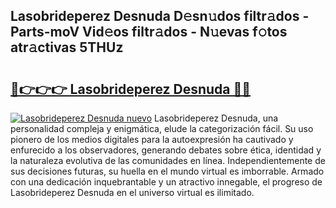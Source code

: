 ## Lasobrideperez Desnuda D𝚎sn𝚞dos filtr𝚊dos - Parts-moV Vid𝚎os filtr𝚊dos - N𝚞evas f𝚘tos atr𝚊ctivas 5THUz

# <h2><a href="http://mbcnbg.tromn.icu/?c=Lasobrideperez+Desnuda">🔗👉👉👉 Lasobrideperez Desnuda 🔗🔗</a></h2>

[![Lasobrideperez Desnuda nuevo](https://i.imgur.com/pEAQMta.gif)](http://mbcnbg.tromn.icu/?c=Lasobrideperez+Desnuda)
Lasobrideperez Desnuda, una personalidad compleja y enigmática, elude la categorización fácil. Su uso pionero de los medios digitales para la autoexpresión ha cautivado y enfurecido a los observadores, generando debates sobre ética, identidad y la naturaleza evolutiva de las comunidades en línea. Independientemente de sus decisiones futuras, su huella en el mundo virtual es imborrable. Armado con una dedicación inquebrantable y un atractivo innegable, el progreso de Lasobrideperez Desnuda en el universo virtual es ilimitado.
